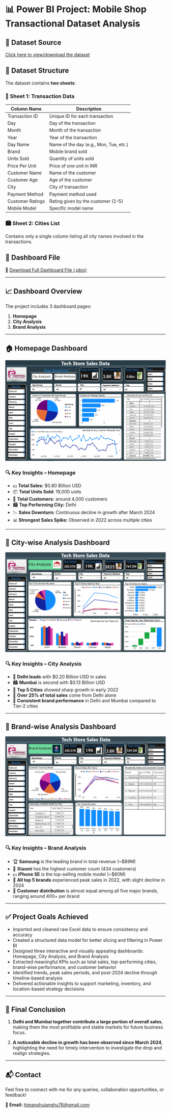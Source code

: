 # 📊 Power BI Project: Mobile Shop Transactional Dataset Analysis

## 📁 Dataset Source
[Click here to view/download the dataset](Mobile%20Shop%20Transaction%20Data.xlsx)

## 📄 Dataset Structure

The dataset contains **two sheets**:

### 🧾 Sheet 1: Transaction Data
| Column Name         | Description                                  |
|---------------------|----------------------------------------------|
| Transaction ID      | Unique ID for each transaction               |
| Day                 | Day of the transaction                       |
| Month               | Month of the transaction                     |
| Year                | Year of the transaction                      |
| Day Name            | Name of the day (e.g., Mon, Tue, etc.)       |
| Brand               | Mobile brand sold                            |
| Units Sold          | Quantity of units sold                       |
| Price Per Unit      | Price of one unit in INR                     |
| Customer Name       | Name of the customer                         |
| Customer Age        | Age of the customer                          |
| City                | City of transaction                          |
| Payment Method      | Payment method used                          |
| Customer Ratings    | Rating given by the customer (1–5)           |
| Mobile Model        | Specific model name                          |

### 🏙️ Sheet 2: Cities List
Contains only a single column listing all city names involved in the transactions.

## 📁 Dashboard File

📂 [Download Full Dashboard File (.pbix)](https://github.com/HimanshuJanghu/Powerbi-upgrading-skills-project/blob/main/Mobile%20Data%20Dashboard.pbix?raw=true)

---

## 📈 Dashboard Overview

The project includes 3 dashboard pages:

1. **Homepage**
2. **City Analysis**
3. **Brand Analysis**

---

## 🏠 Homepage Dashboard

![Homepage SC](Homepage%20SC.png)

### 🔍 Key Insights – Homepage

- 💵 **Total Sales:** $0.80 Billion USD  
- 📦 **Total Units Sold:** 19,000 units  
- 👥 **Total Customers:** around 4,000 customers  
- 🏙️ **Top Performing City:** Delhi  
- 📉 **Sales Downturn:** Continuous decline in growth after March 2024  
- 📊 **Strongest Sales Spike:** Observed in 2022 across multiple cities  

---

## 🌆 City-wise Analysis Dashboard

![City Analysis SC](City%20Analysis%20SC.png)

### 🔍 Key Insights – City Analysis

- 🥇 **Delhi leads** with $0.20 Billion USD in sales  
- 🏙️ **Mumbai** is second with $0.13 Billion USD  
- 🚀 **Top 5 Cities** showed sharp growth in early 2022  
- 🧾 **Over 25% of total sales** come from Delhi alone  
- 🧮 **Consistent brand performance** in Delhi and Mumbai compared to Tier-2 cities  

---

## 📱 Brand-wise Analysis Dashboard

![Brand Analysis](Brand%20Analysis%20SC.png)

### 🔍 Key Insights – Brand Analysis

- 🏆 **Samsung** is the leading brand in total revenue (~$89M)  
- 🔢 **Xiaomi** has the highest customer count (434 customers)  
- 💵 **iPhone SE** is the top-selling mobile model (~$60M)  
- 🔄 **All top 5 brands** experienced peak sales in 2022, with slight decline in 2024  
- 👤 **Customer distribution** is almost equal among all five major brands, ranging around 400+ per brand  

---

## ✅ Project Goals Achieved

- Imported and cleaned raw Excel data to ensure consistency and accuracy  
- Created a structured data model for better slicing and filtering in Power BI  
- Designed three interactive and visually appealing dashboards: Homepage, City Analysis, and Brand Analysis  
- Extracted meaningful KPIs such as total sales, top-performing cities, brand-wise performance, and customer behavior  
- Identified trends, peak sales periods, and post-2024 decline through timeline-based analysis  
- Delivered actionable insights to support marketing, inventory, and location-based strategy decisions


---

## 📌 Final Conclusion

1. **Delhi and Mumbai together contribute a large portion of overall sales**, making them the most profitable and stable markets for future business focus.

2. **A noticeable decline in growth has been observed since March 2024**, highlighting the need for timely intervention to investigate the drop and realign strategies.


---

## 📬 Contact

Feel free to connect with me for any queries, collaboration opportunities, or feedback!

**📧 Email:** [himanshujanghu76@gmail.com](mailto:himanshujanghu76@gmail.com)
